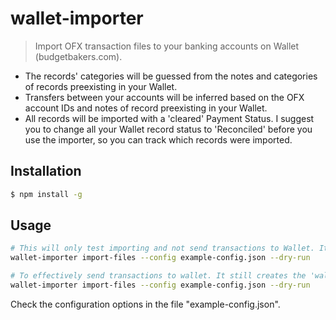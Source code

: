 # wallet-importer
> Import OFX transaction files to your banking accounts on Wallet (budgetbakers.com).
- The records' categories will be guessed from the notes and categories of records preexisting in your Wallet.
- Transfers between your accounts will be inferred based on the OFX account IDs and notes of record  preexisting in your Wallet.
- All records will be imported with a 'cleared' Payment Status. I suggest you to change all your Wallet record status to 'Reconciled' before you use the importer, so you can track which records were imported.

## Installation

```sh
$ npm install -g
```

## Usage

```sh
# This will only test importing and not send transactions to Wallet. It will create a 'wallet_records.json' file so you can check the records that would be created
wallet-importer import-files --config example-config.json --dry-run
```

```sh
# To effectively send transactions to wallet. It still creates the 'wallet_records.json' file for logging purposes.
wallet-importer import-files --config example-config.json --dry-run
```

Check the configuration options in the file "example-config.json".
